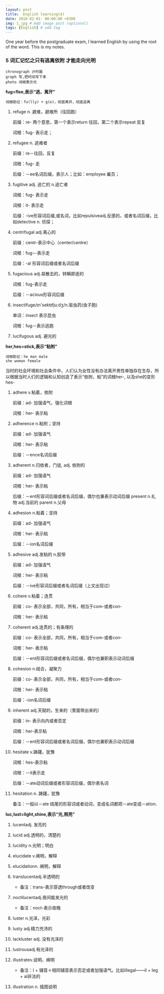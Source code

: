 ```yaml
---
layout: post
title:  English learning(4)
date: 2018-02-01- 00:00:00 +0300
img: 1.jpg # Add image post (optional)
tags: [English] # add tag
---
```


One year before the postgraduate exam, I learned English by using the root of the word. This is my notes.


### 5 词汇记忆之只有逃离依附 才能走向光明

	chronograph 计时器
    graph 写,把时间写下来
    photo 词根表示光


**fug=flee,表示“逃，离开”**

	词根助记：fu(lly) + g(o)，彻底离开，彻底逃离

1. refuge n. 避难，避难所（往回跑）

	前缀：re- 两个意思，第一个表示return 往回，第二个表示repeat 反复

	词根：fug- 表示走；

2. refugee n. 逃难者

	前缀：re－往回，反复

	词根：fug- 走

   	后缀：－ee名词后缀，表示人；比如：employee 雇员；

3. fugitive adj. 逃亡的 n.逃亡者

	词根：fug- 表示走

	词根：it- 表示走

	后缀：-ive形容词后缀,或名词，比如repulsiveadj.反感的，或者名词后缀，比如detective n. 侦探；

4. centrifugal adj.离心的

	前缀：centr-表示中心（center/centre）

	词根：fug¬-表示走

    后缀：-al 形容词后缀或者名词后缀

5. fugacious adj.易散去的，转瞬即逝的

	词根：fug-表示走

	后缀：－acious形容词后缀

6. insectifuge/ɪn'sektɪfjuːdʒ/n.驱虫药(虫子跑)

	单词：insect 表示昆虫

	词根：fug－表示逃跑

7. lucifugous adj. 避光的


**her,hes=stick,表示“粘附”**

	词根助记：he man male
	she woman female

当时的社会环境和社会条件中，人们认为女性没有办法离开男性单独存在生存，所以根据当时人们的逻辑和认知创造了表示“依附，粘”的词根her-, 以及she的变形hes-

1. adhere v.粘着，依附

	前缀：ad- 加强语气，强化词根

	词根：her- 表示粘

2. adherence n.粘附；坚持

	前缀：ad- 加强语气

	词根：her- 表示粘

	后缀：－ence名词后缀

3. adherent n.归依者，门徒, adj. 依附的

	前缀：ad- 加强语气

	词根：her- 表示粘

    后缀：－ent形容词后缀或者名词后缀，偶尔也兼表示动词后缀 present n.礼物 adj.当前的 parent n.父母

4. adhesion n.粘着；坚持

	前缀：ad- 加强语气

	词根：her- 表示粘

	后缀：－ion名词后缀

5. adhesive adj.发粘的 n.胶带

	前缀：ad- 加强语气

	词根：her- 表示粘

	后缀：－ive形容词后缀或者名词后缀（上文出现过）

6. cohere v.粘着；连贯

	前缀：co- 表示全部，共同，所有，相当于com-或者con-

	词根：her- 表示粘

7. coherent adj.连贯的；有条理的

	前缀：co- 表示全部，共同，所有，相当于com-或者con-

	词根：her- 表示粘

	后缀：－ent形容词后缀或者名词后缀，偶尔也兼职表示动词后缀

8. cohesion n.结合，凝聚力

	前缀：co- 表示全部，共同，所有，相当于com-或者con-

	词根：her- 表示粘

	后缀：-ion名词后缀

9. inherent adj.天赋的，生来的（里面带出来的）

	前缀：in- 表示向内或者否定

	词根：her-表示粘

	后缀：－ent形容词后缀或者名词后缀，偶尔也兼职表示动词后缀

10. hesitate v.踌躇，犹豫

	词根：hes-表示粘

	词根：－it表示走

	后缀：－ate动词后缀或者形容词后缀，偶尔表名词

11. hesitation n. 踌躇，犹豫

    备注：一般以－ate 结尾的形容词或者动词，变成名词都把－ate变成－ation.


**luc,lust=light,shine,表示“光,照亮”**

1. lucentadj. 发亮的

2. lucid adj.透明的，清楚的

3. lucidity n.光明；明白

4. elucidate v.阐明，解释

5. elucidationn. 阐明，解释

6. translucentadj.半透明的

	- 备注：trans-表示穿透through或者改变

7. noctilucentadj.夜间能发光的

	- 备注：noct-表示夜晚

8. luster n.光泽，光彩

9. lusty adj.精力充沛的

10. lackluster adj. 没有光泽的

11. lustrousadj.有光泽的

12. illustratev.说明，阐明

	- 备注：I + 辅音＋相同辅音表示否定或者加强语气。比如illegal——il + leg + al非法的

13. illustration n. 插图说明








